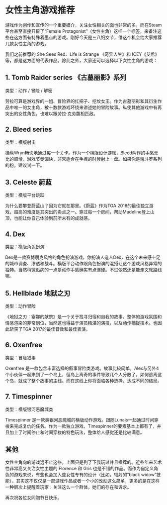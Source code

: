 # 女性主角游戏推荐

游戏作为创作和宣传的一个重要媒介，关注女性相关的面也非常的多，而在Steam平台甚至直接开辟了“Female Protagonist”（女性主角）这样一个标签，来备注这些在这方面有特殊着墨点的游戏。刚好今天是三八妇女节，借这个机会给大家推荐几款女性主角的游戏。

我们之前推荐的 She Sees Red、Life is Strange 《奇异人生》和 ICEY《艾希》等，都是这方面的代表作品。除此之外，大家还可以选择以下女性主角的游戏：

## 1. Tomb Raider series 《古墓丽影》系列

类型：动作 / 冒险 / 解密

劳拉可算是游戏界的一姐、冒险界的扛把子、挖坟女王。作为古墓丽影和其衍生作品中唯一的女主角，被十数款游戏环绕来讲述她的冒险故事。纵使其他游戏中有再突出的女性角色，也难以跟劳拉·克劳馥相匹敌。

## 2. Bleed series

类型：横版射击

操纵Wryn畅快地通过每一个关卡。作为一个横版设计游戏，Bleed两作的手感无比的顺滑，游戏节奏偏快，非常适合在手痒的时候射上一盘。如果你是魂斗罗系列的粉，建议试一下。

## 3. Celeste 蔚蓝

类型：横版平台跳跃

为什么要攀登蔚蓝山？因为它就在那里。《蔚蓝》作为TGA 2018的最佳独立游戏，超高的难度是其突出的卖点之一。穿过每一个房间，帮助Madeline登上山顶，也能让你自己体验到前所未有的成就感。

## 4. Dex

类型：横版角色扮演

Dex是一款赛博朋克风格的角色扮演游戏，你扮演人造人Dex，在这个未来感十足的城市调查、渗透和战斗。横版平台动作跟角色扮演的混搭让这个游戏风格异常的独特。当然稍微诟病的一点是动作手感确实有点僵硬。不过依然还是能走文戏路线嘛。

## 5. Hellblade 地狱之刃

类型：动作冒险

《地狱之刃：塞娜的献祭》是一个关于找寻归宿和自我的故事。整体的游戏氛围和情感渲染的非常到位，当然这也得益于演员精湛的演技，以及动作捕捉技术。也因此斩获了TGA 2017的最佳音效和最佳表演。

## 6. Oxenfree

类型：冒险叙事

Oxenfree 是一款包含丰富选择的叙事冒险类游戏。故事比较简单，Alex与另外4个小伙伴一起来到了一个岛上，但岛上离奇的事件导致几个人分散了。如何逃离这个岛，就成了整个故事的主线。而在这线上你将面临各种选择，达成不同的结局。

## 7. Timespinner

类型：横版银河恶魔城类

Timespinner 是一款类银河恶魔城的横版动作游戏。跟随Lunais一起通过时间穿梭来完成复仇的任务。作为一款独立游戏，Timespinner的要素基本上都有了，并且加上了时间停止和时间穿梭的特色玩法，整体给人感觉还是比较满意。


## 其他

女性主角向的游戏远不止这些，上面只是列了下我玩过并且推荐的。近些年来艺术性非常高又关注女性主题的 Florence 和 Gris 也是不错的作品。而作为自定义角色的游戏来说，有些也会加入些女性专有的设计（比如，辐射的“black widow”技能）。其实这不仅仅是一部游戏作品或者一个小的改动这么简单，更多的是在这样一种层次上提醒着玩家：关注这么一个群体，她们的存在和诉求。

再次祝各位女同胞节日快乐。
